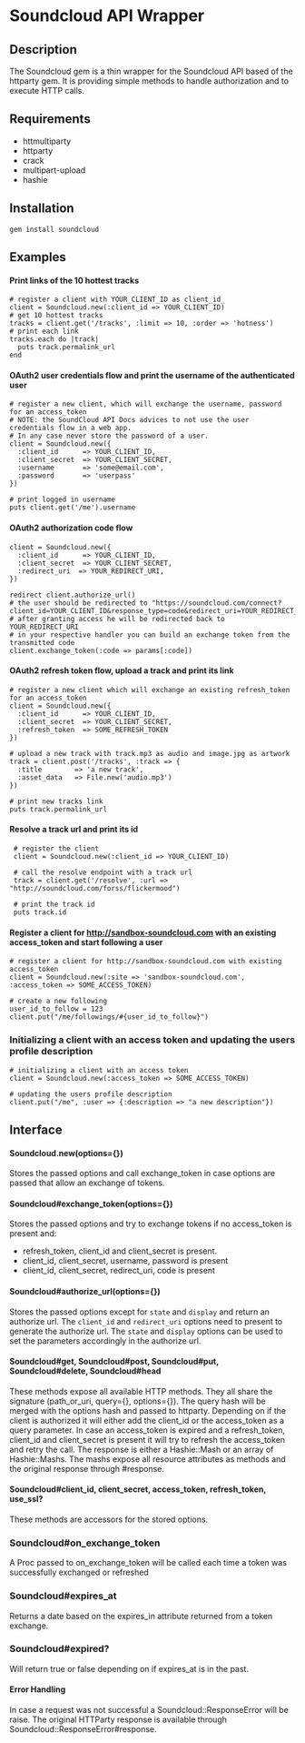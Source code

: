 # Soundcloud API Wrapper
## Description
The Soundcloud gem is a thin wrapper for the Soundcloud API based of the httparty gem.
It is providing simple methods to handle authorization and to execute HTTP calls.

## Requirements
* httmultiparty
* httparty
* crack
* multipart-upload
* hashie

## Installation
    gem install soundcloud

## Examples
#### Print links of the 10 hottest tracks
    # register a client with YOUR_CLIENT_ID as client_id_
    client = Soundcloud.new(:client_id => YOUR_CLIENT_ID)
    # get 10 hottest tracks
    tracks = client.get('/tracks', :limit => 10, :order => 'hotness')
    # print each link
    tracks.each do |track|
      puts track.permalink_url
    end
  
#### OAuth2 user credentials flow and print the username of the authenticated user
    # register a new client, which will exchange the username, password for an access_token
    # NOTE: the SoundCloud API Docs advices to not use the user credentials flow in a web app.
    # In any case never store the password of a user.
    client = Soundcloud.new({
      :client_id      => YOUR_CLIENT_ID,
      :client_secret  => YOUR_CLIENT_SECRET,
      :username       => 'some@email.com',
      :password       => 'userpass'
    })
    
    # print logged in username
    puts client.get('/me').username

#### OAuth2 authorization code flow
    client = Soundcloud.new({
      :client_id      => YOUR_CLIENT_ID,
      :client_secret  => YOUR_CLIENT_SECRET,
      :redirect_uri  => YOUR_REDIRECT_URI,
    })
    
    redirect client.authorize_url()
    # the user should be redirected to "https://soundcloud.com/connect?client_id=YOUR_CLIENT_ID&response_type=code&redirect_uri=YOUR_REDIRECT_URI"
    # after granting access he will be redirected back to YOUR_REDIRECT_URI
    # in your respective handler you can build an exchange token from the transmitted code
    client.exchange_token(:code => params[:code])

#### OAuth2 refresh token flow, upload a track and print its link
    # register a new client which will exchange an existing refresh_token for an access_token
    client = Soundcloud.new({
      :client_id      => YOUR_CLIENT_ID,
      :client_secret  => YOUR_CLIENT_SECRET,
      :refresh_token  => SOME_REFRESH_TOKEN
    })
    
    # upload a new track with track.mp3 as audio and image.jpg as artwork
    track = client.post('/tracks', :track => {
      :title        => 'a new track',
      :asset_data   => File.new('audio.mp3')
    })
    
    # print new tracks link
    puts track.permalink_url

#### Resolve a track url and print its id
     # register the client
     client = Soundcloud.new(:client_id => YOUR_CLIENT_ID)
     
     # call the resolve endpoint with a track url
     track = client.get('/resolve', :url => "http://soundcloud.com/forss/flickermood")
     
     # print the track id
     puts track.id

#### Register a client for http://sandbox-soundcloud.com with an existing access_token and start following a user
    # register a client for http://sandbox-soundcloud.com with existing access_token
    client = Soundcloud.new(:site => 'sandbox-soundcloud.com', :access_token => SOME_ACCESS_TOKEN)
    
    # create a new following
    user_id_to_follow = 123
    client.put("/me/followings/#{user_id_to_follow}")

### Initializing a client with an access token and updating the users profile description
    # initializing a client with an access token
    client = Soundcloud.new(:access_token => SOME_ACCESS_TOKEN)
    
    # updating the users profile description
    client.put("/me", :user => {:description => "a new description"})

## Interface
#### Soundcloud.new(options={})
Stores the passed options and call exchange_token in case options are passed that allow an exchange of tokens.

#### Soundcloud#exchange_token(options={})
Stores the passed options and try to exchange tokens if no access_token is present and:
- refresh_token, client_id and client_secret is present.
- client_id, client_secret, username, password is present
- client_id, client_secret, redirect_uri, code is present

#### Soundcloud#authorize_url(options={})
Stores the passed options except for ``state`` and ``display`` and return an authorize url.
The ``client_id`` and ``redirect_uri`` options need to present to generate the authorize url.
The ``state`` and ``display`` options can be used to set the parameters accordingly in the authorize url.

#### Soundcloud#get, Soundcloud#post, Soundcloud#put, Soundcloud#delete, Soundcloud#head
These methods expose all available HTTP methods. They all share the signature (path_or_uri, query={}, options={}).
The query hash will be merged with the options hash and passed to httparty. Depending on if the client is authorized it will either add the client_id or the access_token as a query parameter.
In case an access_token is expired and a refresh_token, client_id and client_secret is present it will try to refresh the access_token and retry the call.
The response is either a Hashie::Mash or an array of Hashie::Mashs. The mashs expose all resource attributes as methods and the original response through #response.

#### Soundcloud#client_id, client_secret, access_token, refresh_token, use_ssl?
These methods are accessors for the stored options.

### Soundcloud#on_exchange_token
A Proc passed to on_exchange_token will be called each time a token was successfully exchanged or refreshed

### Soundcloud#expires_at
Returns a date based on the expires_in attribute returned from a token exchange.

### Soundcloud#expired?
Will return true or false depending on if expires_at is in the past.

#### Error Handling
In case a request was not successful a Soundcloud::ResponseError will be raise.
The original HTTParty response is available through Soundcloud::ResponseError#response.
